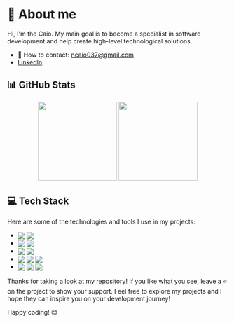 # 👤 About me

Hi, I'm the Caio.
My main goal is to become a specialist in software development and help create high-level technological solutions.
- 📧 How to contact: ncaio037@gmail.com
- [LinkedIn](https://www.linkedin.com/in/caio-neves-531a26206/)

## 📊 GitHub Stats

<div align="center">
  <img height="180em" src="https://github-readme-stats.vercel.app/api?username=caioneves05&show_icons=true&theme=rose_pine&include_all_commits=true&count_private=true"/>
  <img height="180em" src="https://github-readme-stats.vercel.app/api/top-langs/?username=caioneves05&layout=compact&langs_count=7&theme=rose_pine"/>
</div>

## 💻 Tech Stack

Here are some of the technologies and tools I use in my projects: 

-  <img align="center" src="https://img.shields.io/badge/Javascript-FFEA00?style=for-the-badge&logo=typescript&logoColor=black"> <img align="center" src="https://img.shields.io/badge/TypeScript-007ACC?style=for-the-badge&logo=typescript&logoColor=white">
- <img align="center" src="https://img.shields.io/badge/Node.js-43853D?style=for-the-badge&logo=node.js&logoColor=white"> <img align="center" src="https://img.shields.io/badge/Express.js-404D59?style=for-the-badge">
- <img align="center" src="https://img.shields.io/badge/MongoDB-4EA94B?style=for-the-badge&logo=mongodb&logoColor=white"> <img align="center" src="https://img.shields.io/badge/Docker-2496ED?style=for-the-badge&logo=docker&logoColor=white">
- <img align="center" src="https://img.shields.io/badge/Jest-C21325?style=for-the-badge&logo=jest&logoColor=white">  <img align="center" src="https://img.shields.io/badge/NestJS-E0234E?style=for-the-badge&logo=nestjs&logoColor=white"> <img align="center" src="https://img.shields.io/badge/Linux-FCC624?style=for-the-badge&logo=linux&logoColor=black">
- <img align="center" src="https://img.shields.io/badge/React-61DAFB?style=for-the-badge&logo=react&logoColor=white"> <img align="center" src="https://img.shields.io/badge/Tailwind CSS-38B2AC?style=for-the-badge&logo=tailwind-css&logoColor=white"> <img align="center" src="https://img.shields.io/badge/Styled Components-DB7093?style=for-the-badge&logo=styled-components&logoColor=white">


Thanks for taking a look at my repository! If you like what you see, leave a ⭐️ on the project to show your support. Feel free to explore my projects and I hope they can inspire you on your development journey!

Happy coding! 😊
